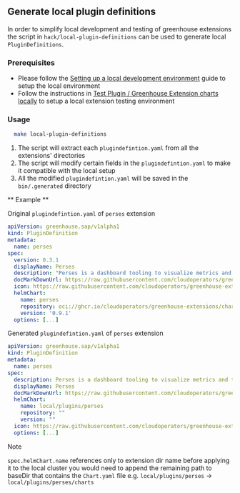 ## Generate local plugin definitions

In order to simplify local development and testing of greenhouse extensions the script in `hack/local-plugin-definitions` 
can be used to generate local `PluginDefinitions`. 

### Prerequisites

- Please follow the [Setting up a local development environment](https://github.com/cloudoperators/greenhouse/blob/main/docs/contribute/local-dev.md#setting-up-the-development-environment) guide to setup the local environment
- Follow the instructions in [Test Plugin / Greenhouse Extension charts locally](https://github.com/cloudoperators/greenhouse/blob/main/dev-env/localenv/README.md#test-plugin--greenhouse-extension-charts-locally) to setup a local extension testing environment

### Usage

```bash
  make local-plugin-definitions
```

1. The script will extract each `plugindefintion.yaml` from all the extensions' directories
2. The script will modify certain fields in the `plugindefintion.yaml` to make it compatible with the local setup
3. All the modified `plugindefintion.yaml` will be saved in the `bin/.generated` directory

** Example **

Original `plugindefintion.yaml` of `perses` extension

```yaml
apiVersion: greenhouse.sap/v1alpha1
kind: PluginDefinition
metadata:
  name: perses
spec:
  version: 0.3.1
  displayName: Perses
  description: "Perses is a dashboard tooling to visualize metrics and traces produced by observability tools such as Prometheus/Thanos/Jaeger"
  docMarkDownUrl: https://raw.githubusercontent.com/cloudoperators/greenhouse-extensions/main/perses/README.md
  icon: https://raw.githubusercontent.com/cloudoperators/greenhouse-extensions/main/perses/logo.png
  helmChart:
    name: perses
    repository: oci://ghcr.io/cloudoperators/greenhouse-extensions/charts
    version: '0.9.1'
  options: [...]
```

Generated `plugindefintion.yaml` of `perses` extension

```yaml
apiVersion: greenhouse.sap/v1alpha1
kind: PluginDefinition
metadata:
  name: perses
spec:
  description: Perses is a dashboard tooling to visualize metrics and traces produced by observability tools such as Prometheus/Thanos/Jaeger
  displayName: Perses
  docMarkDownUrl: https://raw.githubusercontent.com/cloudoperators/greenhouse-extensions/main/perses/README.md
  helmChart:
    name: local/plugins/perses
    repository: ""
    version: ""
  icon: https://raw.githubusercontent.com/cloudoperators/greenhouse-extensions/main/perses/logo.png
  options: [...]
```

> [!NOTE]
> `spec.helmChart.name` references only to extension dir name
> before applying it to the local cluster you would need to append the remaining path to baseDir that contains the `Chart.yaml` file
> e.g. `local/plugins/perses` -> `local/plugins/perses/charts`

